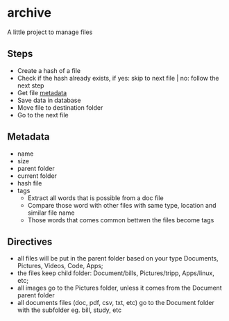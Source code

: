 # archive
A little project to manage files


## Steps
- Create a hash of a file
- Check if the hash already exists, if yes: skip to next file | no: follow the next step
- Get file [metadata](#metadata)
- Save data in database
- Move file to destination folder 
- Go to the next file


## Metadata
- name
- size
- parent folder
- current folder
- hash file
- tags
    - Extract all words that is possible from a doc file
    - Compare those word with other files with same type, location and similar file name
    - Those words that comes common bettwen the files become tags



## Directives
- all files will be put in the parent folder based on your type Documents, Pictures, Videos, Code, Apps;
- the files keep child folder: Document/bills, Pictures/tripp, Apps/linux, etc;
- all images go to the Pictures folder, unless it comes from the Document parent folder
- all documents files (doc, pdf, csv, txt, etc) go to the Document folder with the subfolder eg. bill, study, etc
